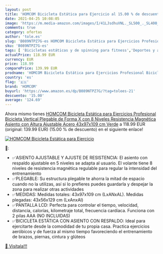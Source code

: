 ```yaml
---
layout: post
title: 'HOMCOM Bicicleta Estática para Ejercicio al 15.00 % de descuento'
date: 2021-04-25 10:08:05
image: 'https://m.media-amazon.com/images/I/41LJsdhuVNL._SL500_._SL400_.jpg'
comments: true
category: ofertas
author: 'tole.es'
slug: 'B089NTPZ7G-es HOMCOM Bicicleta Estática para Ejercicios Profesional...'
sku: 'B089NTPZ7G-es'
tags: [ 'Bicicletas estáticas y de spinning para fitness','Deportes y aire libre','Fitness y ejercicio','Máquinas de cardio para fitness','bicicleta','homcom', ]
actualPrice: 118.99 EUR
currency: EUR
price: 118.99
comparePrice: 139.99 EUR
prodname: 'HOMCOM Bicicleta Estática para Ejercicios Profesional Bicicleta Vertical Plegable de Forma X con 8 Niveles Resistencia Magnética Asiento con Altura Ajustable Acero 43x97x109 cm Verde'
country: 'es'
flag: '🇪🇸'
brand: 'HOMCOM'
buyurl: 'https://www.amazon.es/dp/B089NTPZ7G/?tag=tolees-21'
descuento: '15.00'
average: '124.69'
---
```


Ahora mismo tienes [HOMCOM Bicicleta Estática para Ejercicios Profesional Bicicleta Vertical Plegable de Forma X con 8 Niveles Resistencia Magnética Asiento con Altura Ajustable Acero 43x97x109 cm Verde](https://www.amazon.es/dp/B089NTPZ7G/?tag=tolees-21) a 118.99 EUR (original: 139.99 EUR) (15.00 %  de descuento) en el siguiente enlace!

[![HOMCOM Bicicleta Estática para Ejercicio](https://m.media-amazon.com/images/I/41LJsdhuVNL._SL500_._SL400_.jpg)](https://www.amazon.es/dp/B089NTPZ7G/?tag=tolees-21)

🔎:

- ✅ASIENTO AJUSTABLE Y AJUSTE DE RESISTENCIA: El asiento con respaldo ajustable en 5 niveles se adapta al usuario. El volante tiene 8 niveles de resistencia magnética regulable para regular la intensidad del entrenamiento
- ✅PLEGABLE: Su estructura plegable te ahorra la mitad de espacio cuando no la utilizas, así si lo prefieres puedes guardarla y despejar la zona para realizar otras actividades
- ✅MEDIDAS: Medidas totales: 43x97x109 cm (LxANxAL). Medidas plegadas: 43x56x129 cm (LxAnxAl)
- ✅PANTALLA LCD: Perfecta para controlar el tiempo, velocidad, distancia, calorías, kilometraje total, frecuencia cardíaca. Funciona con 2 pilas AAA (NO INCLUIDAS)
- ✅BICICLETA ESTÁTICA CON ASIENTO CON RESPALDO: Ideal para ejercitarte desde la comodidad de tu propia casa. Practica ejercicios aeróbicos y de fuerza al mismo tiempo favoreciendo el entrenamiento de brazos, piernas, cintura y glúteos

[🛒 Visítala!!!](https://www.amazon.es/dp/B089NTPZ7G/?tag=tolees-21)
